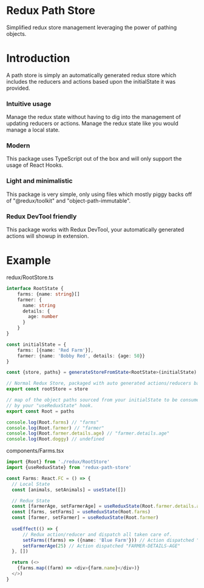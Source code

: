 # Redux Path Store
Simplified redux store management leveraging the power of pathing objects.

# Introduction
A path store is simply an automatically generated redux store which includes the reducers
and actions based upon the initialState it was provided.

### Intuitive usage
Manage the redux state without having to dig into the management of
updating reducers or actions. Manage the redux state like you would manage a local state.

### Modern
This package uses TypeScript out of the box and will only support the usage of React Hooks.

### Light and minimalistic
This package is very simple, only using files which mostly piggy backs off of "@redux/toolkit"
and "object-path-immutable".

### Redux DevTool friendly
This package works with Redux DevTool, your automatically generated actions will
showup in extension.

# Example

redux/RootStore.ts
```typescript
interface RootState {
    farms: {name: string}[]
    farmer: {
      name: string
      details: {
        age: number
      }
    }
}

const initialState = {
    farms: [{name: 'Red Farm'}],
    farmer: {name: 'Bobby Red', details: {age: 50}}
}

const {store, paths} = generateStoreFromState<RootState>(initialState)

// Normal Redux Store, packaged with auto generated actions/reducers based upon initialState.
export const rootStore = store

// map of the object paths sourced from your initialState to be consumed
// by your "useReduxState" hook.
export const Root = paths

console.log(Root.farms) // "farms"
console.log(Root.farmer) // "farmer"
console.log(Root.farmer.details.age) // "farmer.details.age"
console.log(Root.doggy) // undefined
```

components/Farms.tsx
```typescript
import {Root} from './redux/RootStore'
import {useReduxState} from 'redux-path-store'

const Farms: React.FC = () => {
  // Local State
  const [animals, setAnimals] = useState([])

  // Redux State
  const [farmerAge, setFarmerAge] = useReduxState(Root.farmer.details.age)
  const [farms, setFarms] = useReduxState(Root.farms)
  const [farmer, setFarmer] = useReduxState(Root.farmer)
  
  useEffect(() => {
      // Redux action/reducer and dispatch all taken care of.
      setFarms((farms) => ({name: 'Blue Farm'})) // Action dispatched "FARMS"
      setFarmerAge(25) // Action dispatched "FARMER-DETAILS-AGE"
  }, [])

  return (<>
    {farms.map((farm) => <div>{farm.name}</div>)}
  </>)
}
```
